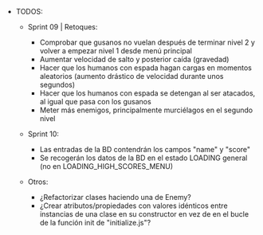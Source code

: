 - TODOS:
    - Sprint 09 | Retoques:
        - Comprobar que gusanos no vuelan después de terminar nivel 2 y volver a empezar nivel 1 desde menú principal
        - Aumentar velocidad de salto y posterior caída (gravedad)
        - Hacer que los humanos con espada hagan cargas en momentos aleatorios (aumento drástico de velocidad durante unos segundos)
        - Hacer que los humanos con espada se detengan al ser atacados, al igual que pasa con los gusanos
        - Meter más enemigos, principalmente murciélagos en el segundo nivel

    - Sprint 10:
        - Las entradas de la BD contendrán los campos "name" y "score"
        - Se recogerán los datos de la BD en el estado LOADING general (no en LOADING_HIGH_SCORES_MENU)

    - Otros:
        - ¿Refactorizar clases haciendo una de Enemy?
        - ¿Crear atributos/propiedades con valores idénticos entre instancias de una clase en su constructor en vez de en el bucle de la función init de "initialize.js"?